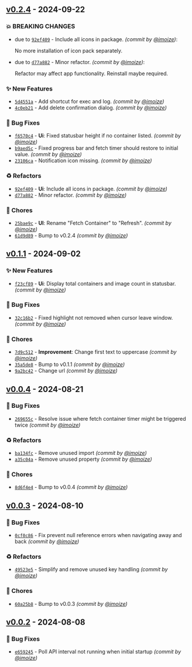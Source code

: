 
## [v0.2.4] - 2024-09-22
### :boom: BREAKING CHANGES
- due to [`92ef409`](https://github.com/imoize/plasmoid-dockio/commit/92ef4091b70ed03370f2d935ecb67d06ec1026da) - Include all icons in package. *(commit by [@imoize](https://github.com/imoize))*:

  No more installation of icon pack separately.

- due to [`d77a882`](https://github.com/imoize/plasmoid-dockio/commit/d77a882ac89d246d0d0215627209434517d2c77e) - Minor refactor. *(commit by [@imoize](https://github.com/imoize))*:

  Refactor may affect app functionality. Reinstall maybe required.


### :sparkles: New Features
- [`5d4551a`](https://github.com/imoize/plasmoid-dockio/commit/5d4551ae1f9f70619a9c9f066546b8fae4e5ad00) - Add shortcut for exec and log. *(commit by [@imoize](https://github.com/imoize))*
- [`4c0eb21`](https://github.com/imoize/plasmoid-dockio/commit/4c0eb21beeb671f60f619f4acf2a4d1c32666e8e) - Add delete confirmation dialog. *(commit by [@imoize](https://github.com/imoize))*

### :bug: Bug Fixes
- [`f6570c4`](https://github.com/imoize/plasmoid-dockio/commit/f6570c4bd1e1541925abb45fe96827364c8b8284) - **Ui**: Fixed statusbar height if no container listed. *(commit by [@imoize](https://github.com/imoize))*
- [`b9aed5c`](https://github.com/imoize/plasmoid-dockio/commit/b9aed5cc19606373cf314d57a8d1337ec1f5ca24) - Fixed progress bar and fetch timer should restore to initial value. *(commit by [@imoize](https://github.com/imoize))*
- [`23106ca`](https://github.com/imoize/plasmoid-dockio/commit/23106cae049daa9c6422f64c4dd77f45ec131631) - Notification icon missing. *(commit by [@imoize](https://github.com/imoize))*

### :recycle: Refactors
- [`92ef409`](https://github.com/imoize/plasmoid-dockio/commit/92ef4091b70ed03370f2d935ecb67d06ec1026da) - **Ui**: Include all icons in package. *(commit by [@imoize](https://github.com/imoize))*
- [`d77a882`](https://github.com/imoize/plasmoid-dockio/commit/d77a882ac89d246d0d0215627209434517d2c77e) - Minor refactor. *(commit by [@imoize](https://github.com/imoize))*

### :wrench: Chores
- [`25bae9c`](https://github.com/imoize/plasmoid-dockio/commit/25bae9c67292aa994cd5ddee5c39bf6fc7648401) - **UI**: Rename "Fetch Container" to "Refresh". *(commit by [@imoize](https://github.com/imoize))*
- [`61d9d89`](https://github.com/imoize/plasmoid-dockio/commit/61d9d8905611f7f67f9c2b2d6337d78cf6a4f23e) - Bump to v0.2.4 *(commit by [@imoize](https://github.com/imoize))*


## [v0.1.1] - 2024-09-02
### :sparkles: New Features
- [`f23cf89`](https://github.com/imoize/plasmoid-dockio/commit/f23cf89603c91cfc8adf350ab68e3ef94a8f7528) - **Ui**: Display total containers and image count in statusbar. *(commit by [@imoize](https://github.com/imoize))*

### :bug: Bug Fixes
- [`32c16b2`](https://github.com/imoize/plasmoid-dockio/commit/32c16b29bc82e8924280af868410516123c6959d) - Fixed highlight not removed when cursor leave window. *(commit by [@imoize](https://github.com/imoize))*

### :wrench: Chores
- [`7d9c512`](https://github.com/imoize/plasmoid-dockio/commit/7d9c512b6665992e47b0f056db09ed068c921813) - **Improvement**: Change first text to uppercase *(commit by [@imoize](https://github.com/imoize))*
- [`35a5de8`](https://github.com/imoize/plasmoid-dockio/commit/35a5de86efee676f951d87dd0ae8b72e002d4b54) - Bump to v0.1.1 *(commit by [@imoize](https://github.com/imoize))*
- [`9a2bc42`](https://github.com/imoize/plasmoid-dockio/commit/9a2bc42ccfa0067c16f2cdfbcdedddba136e1593) - Change url *(commit by [@imoize](https://github.com/imoize))*


## [v0.0.4] - 2024-08-21
### :bug: Bug Fixes
- [`269655c`](https://github.com/imoize/plasma-dockio/commit/269655c2a335828d629cc3bd09da0b919e45fd20) - Resolve issue where fetch container timer might be triggered twice *(commit by [@imoize](https://github.com/imoize))*

### :recycle: Refactors
- [`ba134fc`](https://github.com/imoize/plasma-dockio/commit/ba134fc134c8b5a39006d6dad8c8a695259a5871) - Remove unused import *(commit by [@imoize](https://github.com/imoize))*
- [`a35c04a`](https://github.com/imoize/plasma-dockio/commit/a35c04a148ae23bd417bebf57289529961de9381) - Remove unused property *(commit by [@imoize](https://github.com/imoize))*

### :wrench: Chores
- [`8d6f4e4`](https://github.com/imoize/plasma-dockio/commit/8d6f4e4b863a1b5ea8f36a397b5cb9edbce426d4) - Bump to v0.0.4 *(commit by [@imoize](https://github.com/imoize))*


## [v0.0.3] - 2024-08-10
### :bug: Bug Fixes
- [`0cf0c86`](https://github.com/imoize/plasma-dockio/commit/0cf0c864b6a4de3724c871f577acfdb2957d266d) - Fix prevent null reference errors when navigating away and back *(commit by [@imoize](https://github.com/imoize))*

### :recycle: Refactors
- [`49523e5`](https://github.com/imoize/plasma-dockio/commit/49523e527cfa957ae61de313d9d68564a439da9b) - Simplify and remove unused key handling *(commit by [@imoize](https://github.com/imoize))*

### :wrench: Chores
- [`60a25b8`](https://github.com/imoize/plasma-dockio/commit/60a25b85801e290225db0db35efe3c85e4fa750b) - Bump to v0.0.3 *(commit by [@imoize](https://github.com/imoize))*


## [v0.0.2] - 2024-08-08
### :bug: Bug Fixes
- [`e659245`](https://github.com/imoize/plasma-dockio/commit/e6592451cbfc4819722c548b96e31c12f22a73e1) - Poll API interval not running when initial startup *(commit by [@imoize](https://github.com/imoize))*

[v0.0.2]: https://github.com/imoize/plasma-dockio/compare/v0.0.1...v0.0.2
[v0.0.3]: https://github.com/imoize/plasma-dockio/compare/v0.0.2...v0.0.3
[v0.0.4]: https://github.com/imoize/plasma-dockio/compare/v0.0.3...v0.0.4
[v0.1.1]: https://github.com/imoize/plasmoid-dockio/compare/v0.0.4...v0.1.1
[v0.2.4]: https://github.com/imoize/plasmoid-dockio/compare/v0.1.1...v0.2.4
